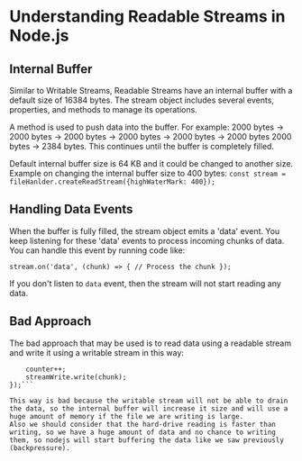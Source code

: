 # Understanding Readable Streams in Node.js

## Internal Buffer

Similar to Writable Streams, Readable Streams have an internal buffer with a default size of 16384 bytes. The stream object includes several events, properties, and methods to manage its operations.

A method is used to push data into the buffer. For example:
2000 bytes -> 2000 bytes -> 2000 bytes -> 2000 bytes -> 2000 bytes -> 2000 bytes 2000 bytes -> 2384 bytes.
This continues until the buffer is completely filled.

Default internal buffer size is 64 KB and it could be changed to another size.
Example on changing the internal buffer size to 400 bytes:
`const stream = fileHanlder.createReadStream({highWaterMark: 400});`

## Handling Data Events

When the buffer is fully filled, the stream object emits a 'data' event.
You keep listening for these 'data' events to process incoming chunks of data.
You can handle this event by running code like:

`stream.on('data', (chunk) => {
    // Process the chunk
});`

If you don't listen to `data` event, then the stream will not start reading any data.

## Bad Approach

The bad approach that may be used is to read data using a readable stream and write it using a writable stream in this way:
```streamRead.on('data', (chunk) => {
    counter++;
    streamWrite.write(chunk);
});```

This way is bad because the writable stream will not be able to drain the data, so the internal buffer will increase it size and will use a huge amount of memory if the file we are writing is large.
Also we should consider that the hard-drive reading is faster than writing, so we have a huge amount of data and no chance to writing them, so nodejs will start buffering the data like we saw previously (backpressure).

